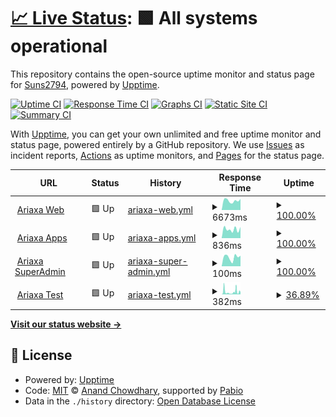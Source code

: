 # [📈 Live Status](https://Suns2794.github.io/ariaxa-upptime): <!--live status--> **🟩 All systems operational**

This repository contains the open-source uptime monitor and status page for [Suns2794](https://Suns2794.github.io/ariaxa-upptime), powered by [Upptime](https://github.com/upptime/upptime).

[![Uptime CI](https://github.com/Suns2794/ariaxa-upptime/workflows/Uptime%20CI/badge.svg)](https://github.com/Suns2794/ariaxa-upptime/actions?query=workflow%3A%22Uptime+CI%22)
[![Response Time CI](https://github.com/Suns2794/ariaxa-upptime/workflows/Response%20Time%20CI/badge.svg)](https://github.com/Suns2794/ariaxa-upptime/actions?query=workflow%3A%22Response+Time+CI%22)
[![Graphs CI](https://github.com/Suns2794/ariaxa-upptime/workflows/Graphs%20CI/badge.svg)](https://github.com/Suns2794/ariaxa-upptime/actions?query=workflow%3A%22Graphs+CI%22)
[![Static Site CI](https://github.com/Suns2794/ariaxa-upptime/workflows/Static%20Site%20CI/badge.svg)](https://github.com/Suns2794/ariaxa-upptime/actions?query=workflow%3A%22Static+Site+CI%22)
[![Summary CI](https://github.com/Suns2794/ariaxa-upptime/workflows/Summary%20CI/badge.svg)](https://github.com/Suns2794/ariaxa-upptime/actions?query=workflow%3A%22Summary+CI%22)

With [Upptime](https://upptime.js.org), you can get your own unlimited and free uptime monitor and status page, powered entirely by a GitHub repository. We use [Issues](https://github.com/Suns2794/ariaxa-upptime/issues) as incident reports, [Actions](https://github.com/Suns2794/ariaxa-upptime/actions) as uptime monitors, and [Pages](https://Suns2794.github.io/ariaxa-upptime) for the status page.

<!--start: status pages-->
<!-- This summary is generated by Upptime (https://github.com/upptime/upptime) -->
<!-- Do not edit this manually, your changes will be overwritten -->
<!-- prettier-ignore -->
| URL | Status | History | Response Time | Uptime |
| --- | ------ | ------- | ------------- | ------ |
| <img alt="" src="https://icons.duckduckgo.com/ip3/web.ariaxa.com.ico" height="13"> [Ariaxa Web](https://web.ariaxa.com) | 🟩 Up | [ariaxa-web.yml](https://github.com/Suns2794/ariaxa-upptime/commits/HEAD/history/ariaxa-web.yml) | <details><summary><img alt="Response time graph" src="./graphs/ariaxa-web/response-time-week.png" height="20"> 6673ms</summary><br><a href="https://Suns2794.github.io/ariaxa-upptime/history/ariaxa-web"><img alt="Response time 6115" src="https://img.shields.io/endpoint?url=https%3A%2F%2Fraw.githubusercontent.com%2FSuns2794%2Fariaxa-upptime%2FHEAD%2Fapi%2Fariaxa-web%2Fresponse-time.json"></a><br><a href="https://Suns2794.github.io/ariaxa-upptime/history/ariaxa-web"><img alt="24-hour response time 7822" src="https://img.shields.io/endpoint?url=https%3A%2F%2Fraw.githubusercontent.com%2FSuns2794%2Fariaxa-upptime%2FHEAD%2Fapi%2Fariaxa-web%2Fresponse-time-day.json"></a><br><a href="https://Suns2794.github.io/ariaxa-upptime/history/ariaxa-web"><img alt="7-day response time 6673" src="https://img.shields.io/endpoint?url=https%3A%2F%2Fraw.githubusercontent.com%2FSuns2794%2Fariaxa-upptime%2FHEAD%2Fapi%2Fariaxa-web%2Fresponse-time-week.json"></a><br><a href="https://Suns2794.github.io/ariaxa-upptime/history/ariaxa-web"><img alt="30-day response time 6854" src="https://img.shields.io/endpoint?url=https%3A%2F%2Fraw.githubusercontent.com%2FSuns2794%2Fariaxa-upptime%2FHEAD%2Fapi%2Fariaxa-web%2Fresponse-time-month.json"></a><br><a href="https://Suns2794.github.io/ariaxa-upptime/history/ariaxa-web"><img alt="1-year response time 6115" src="https://img.shields.io/endpoint?url=https%3A%2F%2Fraw.githubusercontent.com%2FSuns2794%2Fariaxa-upptime%2FHEAD%2Fapi%2Fariaxa-web%2Fresponse-time-year.json"></a></details> | <details><summary><a href="https://Suns2794.github.io/ariaxa-upptime/history/ariaxa-web">100.00%</a></summary><a href="https://Suns2794.github.io/ariaxa-upptime/history/ariaxa-web"><img alt="All-time uptime 99.98%" src="https://img.shields.io/endpoint?url=https%3A%2F%2Fraw.githubusercontent.com%2FSuns2794%2Fariaxa-upptime%2FHEAD%2Fapi%2Fariaxa-web%2Fuptime.json"></a><br><a href="https://Suns2794.github.io/ariaxa-upptime/history/ariaxa-web"><img alt="24-hour uptime 100.00%" src="https://img.shields.io/endpoint?url=https%3A%2F%2Fraw.githubusercontent.com%2FSuns2794%2Fariaxa-upptime%2FHEAD%2Fapi%2Fariaxa-web%2Fuptime-day.json"></a><br><a href="https://Suns2794.github.io/ariaxa-upptime/history/ariaxa-web"><img alt="7-day uptime 100.00%" src="https://img.shields.io/endpoint?url=https%3A%2F%2Fraw.githubusercontent.com%2FSuns2794%2Fariaxa-upptime%2FHEAD%2Fapi%2Fariaxa-web%2Fuptime-week.json"></a><br><a href="https://Suns2794.github.io/ariaxa-upptime/history/ariaxa-web"><img alt="30-day uptime 100.00%" src="https://img.shields.io/endpoint?url=https%3A%2F%2Fraw.githubusercontent.com%2FSuns2794%2Fariaxa-upptime%2FHEAD%2Fapi%2Fariaxa-web%2Fuptime-month.json"></a><br><a href="https://Suns2794.github.io/ariaxa-upptime/history/ariaxa-web"><img alt="1-year uptime 99.98%" src="https://img.shields.io/endpoint?url=https%3A%2F%2Fraw.githubusercontent.com%2FSuns2794%2Fariaxa-upptime%2FHEAD%2Fapi%2Fariaxa-web%2Fuptime-year.json"></a></details>
| <img alt="" src="https://icons.duckduckgo.com/ip3/ariaxa.com.ico" height="13"> [Ariaxa Apps](https://ariaxa.com/app-project/) | 🟩 Up | [ariaxa-apps.yml](https://github.com/Suns2794/ariaxa-upptime/commits/HEAD/history/ariaxa-apps.yml) | <details><summary><img alt="Response time graph" src="./graphs/ariaxa-apps/response-time-week.png" height="20"> 836ms</summary><br><a href="https://Suns2794.github.io/ariaxa-upptime/history/ariaxa-apps"><img alt="Response time 804" src="https://img.shields.io/endpoint?url=https%3A%2F%2Fraw.githubusercontent.com%2FSuns2794%2Fariaxa-upptime%2FHEAD%2Fapi%2Fariaxa-apps%2Fresponse-time.json"></a><br><a href="https://Suns2794.github.io/ariaxa-upptime/history/ariaxa-apps"><img alt="24-hour response time 1052" src="https://img.shields.io/endpoint?url=https%3A%2F%2Fraw.githubusercontent.com%2FSuns2794%2Fariaxa-upptime%2FHEAD%2Fapi%2Fariaxa-apps%2Fresponse-time-day.json"></a><br><a href="https://Suns2794.github.io/ariaxa-upptime/history/ariaxa-apps"><img alt="7-day response time 836" src="https://img.shields.io/endpoint?url=https%3A%2F%2Fraw.githubusercontent.com%2FSuns2794%2Fariaxa-upptime%2FHEAD%2Fapi%2Fariaxa-apps%2Fresponse-time-week.json"></a><br><a href="https://Suns2794.github.io/ariaxa-upptime/history/ariaxa-apps"><img alt="30-day response time 751" src="https://img.shields.io/endpoint?url=https%3A%2F%2Fraw.githubusercontent.com%2FSuns2794%2Fariaxa-upptime%2FHEAD%2Fapi%2Fariaxa-apps%2Fresponse-time-month.json"></a><br><a href="https://Suns2794.github.io/ariaxa-upptime/history/ariaxa-apps"><img alt="1-year response time 804" src="https://img.shields.io/endpoint?url=https%3A%2F%2Fraw.githubusercontent.com%2FSuns2794%2Fariaxa-upptime%2FHEAD%2Fapi%2Fariaxa-apps%2Fresponse-time-year.json"></a></details> | <details><summary><a href="https://Suns2794.github.io/ariaxa-upptime/history/ariaxa-apps">100.00%</a></summary><a href="https://Suns2794.github.io/ariaxa-upptime/history/ariaxa-apps"><img alt="All-time uptime 100.00%" src="https://img.shields.io/endpoint?url=https%3A%2F%2Fraw.githubusercontent.com%2FSuns2794%2Fariaxa-upptime%2FHEAD%2Fapi%2Fariaxa-apps%2Fuptime.json"></a><br><a href="https://Suns2794.github.io/ariaxa-upptime/history/ariaxa-apps"><img alt="24-hour uptime 100.00%" src="https://img.shields.io/endpoint?url=https%3A%2F%2Fraw.githubusercontent.com%2FSuns2794%2Fariaxa-upptime%2FHEAD%2Fapi%2Fariaxa-apps%2Fuptime-day.json"></a><br><a href="https://Suns2794.github.io/ariaxa-upptime/history/ariaxa-apps"><img alt="7-day uptime 100.00%" src="https://img.shields.io/endpoint?url=https%3A%2F%2Fraw.githubusercontent.com%2FSuns2794%2Fariaxa-upptime%2FHEAD%2Fapi%2Fariaxa-apps%2Fuptime-week.json"></a><br><a href="https://Suns2794.github.io/ariaxa-upptime/history/ariaxa-apps"><img alt="30-day uptime 100.00%" src="https://img.shields.io/endpoint?url=https%3A%2F%2Fraw.githubusercontent.com%2FSuns2794%2Fariaxa-upptime%2FHEAD%2Fapi%2Fariaxa-apps%2Fuptime-month.json"></a><br><a href="https://Suns2794.github.io/ariaxa-upptime/history/ariaxa-apps"><img alt="1-year uptime 100.00%" src="https://img.shields.io/endpoint?url=https%3A%2F%2Fraw.githubusercontent.com%2FSuns2794%2Fariaxa-upptime%2FHEAD%2Fapi%2Fariaxa-apps%2Fuptime-year.json"></a></details>
| <img alt="" src="https://icons.duckduckgo.com/ip3/ariaxa.com.ico" height="13"> [Ariaxa SuperAdmin](https://ariaxa.com/config/login_su.php) | 🟩 Up | [ariaxa-super-admin.yml](https://github.com/Suns2794/ariaxa-upptime/commits/HEAD/history/ariaxa-super-admin.yml) | <details><summary><img alt="Response time graph" src="./graphs/ariaxa-super-admin/response-time-week.png" height="20"> 100ms</summary><br><a href="https://Suns2794.github.io/ariaxa-upptime/history/ariaxa-super-admin"><img alt="Response time 143" src="https://img.shields.io/endpoint?url=https%3A%2F%2Fraw.githubusercontent.com%2FSuns2794%2Fariaxa-upptime%2FHEAD%2Fapi%2Fariaxa-super-admin%2Fresponse-time.json"></a><br><a href="https://Suns2794.github.io/ariaxa-upptime/history/ariaxa-super-admin"><img alt="24-hour response time 116" src="https://img.shields.io/endpoint?url=https%3A%2F%2Fraw.githubusercontent.com%2FSuns2794%2Fariaxa-upptime%2FHEAD%2Fapi%2Fariaxa-super-admin%2Fresponse-time-day.json"></a><br><a href="https://Suns2794.github.io/ariaxa-upptime/history/ariaxa-super-admin"><img alt="7-day response time 100" src="https://img.shields.io/endpoint?url=https%3A%2F%2Fraw.githubusercontent.com%2FSuns2794%2Fariaxa-upptime%2FHEAD%2Fapi%2Fariaxa-super-admin%2Fresponse-time-week.json"></a><br><a href="https://Suns2794.github.io/ariaxa-upptime/history/ariaxa-super-admin"><img alt="30-day response time 107" src="https://img.shields.io/endpoint?url=https%3A%2F%2Fraw.githubusercontent.com%2FSuns2794%2Fariaxa-upptime%2FHEAD%2Fapi%2Fariaxa-super-admin%2Fresponse-time-month.json"></a><br><a href="https://Suns2794.github.io/ariaxa-upptime/history/ariaxa-super-admin"><img alt="1-year response time 143" src="https://img.shields.io/endpoint?url=https%3A%2F%2Fraw.githubusercontent.com%2FSuns2794%2Fariaxa-upptime%2FHEAD%2Fapi%2Fariaxa-super-admin%2Fresponse-time-year.json"></a></details> | <details><summary><a href="https://Suns2794.github.io/ariaxa-upptime/history/ariaxa-super-admin">100.00%</a></summary><a href="https://Suns2794.github.io/ariaxa-upptime/history/ariaxa-super-admin"><img alt="All-time uptime 100.00%" src="https://img.shields.io/endpoint?url=https%3A%2F%2Fraw.githubusercontent.com%2FSuns2794%2Fariaxa-upptime%2FHEAD%2Fapi%2Fariaxa-super-admin%2Fuptime.json"></a><br><a href="https://Suns2794.github.io/ariaxa-upptime/history/ariaxa-super-admin"><img alt="24-hour uptime 100.00%" src="https://img.shields.io/endpoint?url=https%3A%2F%2Fraw.githubusercontent.com%2FSuns2794%2Fariaxa-upptime%2FHEAD%2Fapi%2Fariaxa-super-admin%2Fuptime-day.json"></a><br><a href="https://Suns2794.github.io/ariaxa-upptime/history/ariaxa-super-admin"><img alt="7-day uptime 100.00%" src="https://img.shields.io/endpoint?url=https%3A%2F%2Fraw.githubusercontent.com%2FSuns2794%2Fariaxa-upptime%2FHEAD%2Fapi%2Fariaxa-super-admin%2Fuptime-week.json"></a><br><a href="https://Suns2794.github.io/ariaxa-upptime/history/ariaxa-super-admin"><img alt="30-day uptime 100.00%" src="https://img.shields.io/endpoint?url=https%3A%2F%2Fraw.githubusercontent.com%2FSuns2794%2Fariaxa-upptime%2FHEAD%2Fapi%2Fariaxa-super-admin%2Fuptime-month.json"></a><br><a href="https://Suns2794.github.io/ariaxa-upptime/history/ariaxa-super-admin"><img alt="1-year uptime 100.00%" src="https://img.shields.io/endpoint?url=https%3A%2F%2Fraw.githubusercontent.com%2FSuns2794%2Fariaxa-upptime%2FHEAD%2Fapi%2Fariaxa-super-admin%2Fuptime-year.json"></a></details>
| <img alt="" src="https://icons.duckduckgo.com/ip3/pruebas.ariaxa.com.ico" height="13"> [Ariaxa Test](https://pruebas.ariaxa.com/config/login_su.php) | 🟩 Up | [ariaxa-test.yml](https://github.com/Suns2794/ariaxa-upptime/commits/HEAD/history/ariaxa-test.yml) | <details><summary><img alt="Response time graph" src="./graphs/ariaxa-test/response-time-week.png" height="20"> 382ms</summary><br><a href="https://Suns2794.github.io/ariaxa-upptime/history/ariaxa-test"><img alt="Response time 538" src="https://img.shields.io/endpoint?url=https%3A%2F%2Fraw.githubusercontent.com%2FSuns2794%2Fariaxa-upptime%2FHEAD%2Fapi%2Fariaxa-test%2Fresponse-time.json"></a><br><a href="https://Suns2794.github.io/ariaxa-upptime/history/ariaxa-test"><img alt="24-hour response time 378" src="https://img.shields.io/endpoint?url=https%3A%2F%2Fraw.githubusercontent.com%2FSuns2794%2Fariaxa-upptime%2FHEAD%2Fapi%2Fariaxa-test%2Fresponse-time-day.json"></a><br><a href="https://Suns2794.github.io/ariaxa-upptime/history/ariaxa-test"><img alt="7-day response time 382" src="https://img.shields.io/endpoint?url=https%3A%2F%2Fraw.githubusercontent.com%2FSuns2794%2Fariaxa-upptime%2FHEAD%2Fapi%2Fariaxa-test%2Fresponse-time-week.json"></a><br><a href="https://Suns2794.github.io/ariaxa-upptime/history/ariaxa-test"><img alt="30-day response time 477" src="https://img.shields.io/endpoint?url=https%3A%2F%2Fraw.githubusercontent.com%2FSuns2794%2Fariaxa-upptime%2FHEAD%2Fapi%2Fariaxa-test%2Fresponse-time-month.json"></a><br><a href="https://Suns2794.github.io/ariaxa-upptime/history/ariaxa-test"><img alt="1-year response time 538" src="https://img.shields.io/endpoint?url=https%3A%2F%2Fraw.githubusercontent.com%2FSuns2794%2Fariaxa-upptime%2FHEAD%2Fapi%2Fariaxa-test%2Fresponse-time-year.json"></a></details> | <details><summary><a href="https://Suns2794.github.io/ariaxa-upptime/history/ariaxa-test">36.89%</a></summary><a href="https://Suns2794.github.io/ariaxa-upptime/history/ariaxa-test"><img alt="All-time uptime 42.40%" src="https://img.shields.io/endpoint?url=https%3A%2F%2Fraw.githubusercontent.com%2FSuns2794%2Fariaxa-upptime%2FHEAD%2Fapi%2Fariaxa-test%2Fuptime.json"></a><br><a href="https://Suns2794.github.io/ariaxa-upptime/history/ariaxa-test"><img alt="24-hour uptime 50.44%" src="https://img.shields.io/endpoint?url=https%3A%2F%2Fraw.githubusercontent.com%2FSuns2794%2Fariaxa-upptime%2FHEAD%2Fapi%2Fariaxa-test%2Fuptime-day.json"></a><br><a href="https://Suns2794.github.io/ariaxa-upptime/history/ariaxa-test"><img alt="7-day uptime 36.89%" src="https://img.shields.io/endpoint?url=https%3A%2F%2Fraw.githubusercontent.com%2FSuns2794%2Fariaxa-upptime%2FHEAD%2Fapi%2Fariaxa-test%2Fuptime-week.json"></a><br><a href="https://Suns2794.github.io/ariaxa-upptime/history/ariaxa-test"><img alt="30-day uptime 42.92%" src="https://img.shields.io/endpoint?url=https%3A%2F%2Fraw.githubusercontent.com%2FSuns2794%2Fariaxa-upptime%2FHEAD%2Fapi%2Fariaxa-test%2Fuptime-month.json"></a><br><a href="https://Suns2794.github.io/ariaxa-upptime/history/ariaxa-test"><img alt="1-year uptime 42.40%" src="https://img.shields.io/endpoint?url=https%3A%2F%2Fraw.githubusercontent.com%2FSuns2794%2Fariaxa-upptime%2FHEAD%2Fapi%2Fariaxa-test%2Fuptime-year.json"></a></details>

<!--end: status pages-->

[**Visit our status website →**](https://Suns2794.github.io/ariaxa-upptime)

## 📄 License

- Powered by: [Upptime](https://github.com/upptime/upptime)
- Code: [MIT](./LICENSE) © [Anand Chowdhary](https://anandchowdhary.com), supported by [Pabio](https://pabio.com)
- Data in the `./history` directory: [Open Database License](https://opendatacommons.org/licenses/odbl/1-0/)
